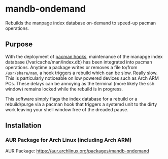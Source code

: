 # mandb-ondemand
Rebuilds the manpage index database on-demand to speed-up pacman operations.

## Purpose
With the deployment of [pacman hooks](https://wiki.archlinux.org/index.php/User:Allan/Pacman_Hooks), maintenance of the manapge index database (/var/cache/man/index.db) has been integrated into pacman operations.  Anytime a package writes or removes a file to/from `/usr/share/man`, a hook triggers a rebuild which can be slow.  Really slow.  This is particularly noticeable on low powered devices such as Arch ARM PCs.  These delays can be annoying as the terminal (more likely the ssh window) remains locked while the rebuild is in progress.

This software simply flags the index database for a rebuild or a rebuild/purge via a pacman hook that triggers a systemd unit to the dirty work leaving your shell window free of the dreaded pause.

## Installation
### AUR Package for Arch Linux (including Arch ARM)
AUR Package: https://aur.archlinux.org/packages/mandb-ondemand

